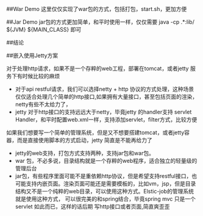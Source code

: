 
##War Demo
这里仅仅实现了war包的方式，包括打包，start.sh，更加方便

##Jar Demo
jar包的方式更加简单，和平时使用一样，仅仅需要 java -cp .*:lib/ ${JVM} ${MAIN_CLASS} 即可

##结论

##嵌入使用Jetty方案

对于处理http请求，如果不是一个存粹的web工程，部署在tomcat，或者jetty 服务下有时候比较的麻烦
- 对于api restful请求，我们可以选择netty + http 协议的方式处理，这种场景仅仅适合处理几个简单的http接口,如果拥有大量接口，甚至包括页面的渲染，netty有些不太给力了，
- jetty 对于http接口的支持远远大于netty，毕竟jetty 的handler支持 servlet Handler，和平时配置web.xml一样，支持添加servlet，filter方式，比较方便

如果我们想要写一个简单的管理系统，但是又不想要搭建tomcat，或者jetty容器，而是直接使用脚本的方式启动，jetty 简直是不能再给力了
- jetty的web支持，打包方式支持两种，支持jar包和war包。
- war 包，不必多说，目录结构就是一个存粹的web程序，适合独立的轻量级的管理后台
- jar包，有些程序里面可能不是重依赖http协议，但是希望支持restful接口，也可能支持内嵌页面。渲染页面可能还是需要模板的，比如vm，jsp，但是目录结构又不是一个纯粹的web目录，可以使用这种方式。Elstic-job的管理系统就是使用这种方式，
可以很完美的和spring结合，毕竟spring mvc 只是一个servlet 如此而已，这样的话后期 写http接口或者页面,简直爽歪歪
